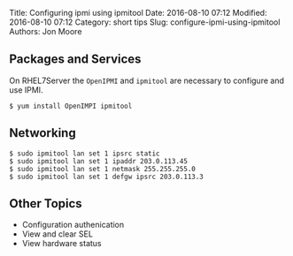Title: Configuring ipmi using ipmitool
Date: 2016-08-10 07:12
Modified: 2016-08-10 07:12
Category: short tips
Slug: configure-ipmi-using-ipmitool
Authors: Jon Moore

## Packages and Services
On RHEL7Server the `OpenIPMI` and `ipmitool` are necessary to configure and use IPMI.

    $ yum install OpenIMPI ipmitool
    
## Networking

    $ sudo ipmitool lan set 1 ipsrc static
    $ sudo ipmitool lan set 1 ipaddr 203.0.113.45
    $ sudo ipmitool lan set 1 netmask 255.255.255.0
    $ sudo ipmitool lan set 1 defgw ipsrc 203.0.113.3
    
    
## Other Topics
* Configuration authenication
* View and clear SEL
* View hardware status